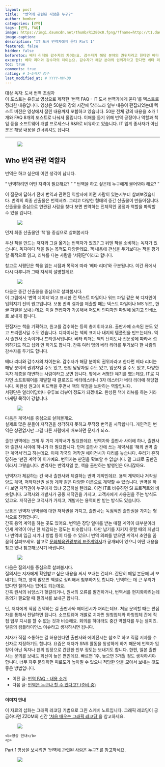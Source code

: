 ```yaml
---
layout: post
title:  "번역에 관련된 사람은 누구?"
author: bomber
categories: [번역]
tags: [번역, FAQ]
image: https://img1.daumcdn.net/thumb/R1280x0.fpng/?fname=http://t1.daumcdn.net/brunch/service/user/96Gy/image/n3umRNj53_ECMSoOy_7D7omNSto.png
image-caption: 
description: "IT 도서 번역자에게 묻다 Part 1"
featured: false
hidden: false
beforetoc: 베타 리더와 감수자의 차이는요. 감수자가 해당 분야의 권위자라고 한다면 베타 리더는 해당 분야의 권위자일 수도 있고, 현업 담당자일 수도 있고, 입문자 일 수도 있고, 다양한 독자 계층을 대변하는 사람이라고 보면 됩니다.
excerpt: 베타 리더와 감수자의 차이는요. 감수자가 해당 분야의 권위자라고 한다면 베타 리더는 해당 분야의 권위자일 수도 있고, 현업 담당자일 수도 있고, 입문자 일 수도 있고, 다양한 독자 계층을 대변하는 사람이라고 보면 됩니다.
toc: true
comments: true
rating: # 1~5까지 점수
last_modified_at: # YYYY-MM-DD
---
```



<div class="note">
<p>
대상 독자: 도서 번역 초심자<br/>
이 포스트는 유튜브 영상으로 제작한 '번역 FAQ - IT 도서 번역가에게 묻다'를 텍스트로 정리한 내용입니다. 영상은 50분의 강의 시간에 맞추느라 일부 내용이 편집되었는데 텍스트 버전은 영상에서 잘린 내용까지 포함하고 있습니다. 50분 전체 강의 내용을 소개 1개와 FAQ 8개의 포스트로 나눠서 올립니다. 
이해를 돕기 위해 번역 공정이나 역할과 책임 등을 소프트웨어 개발 프로세스나 R&R로 비유하고 있습니다. IT 업계 종사자가 아닌 분은 해당 내용을 건너뛰셔도 됩니다.
</p>
</div>

<hr/>



<figure>
<img class="large" src="https://img1.daumcdn.net/thumb/R1280x0.fjpg/?fname=http://t1.daumcdn.net/brunch/service/user/96Gy/image/riE-Lk2HwJGKG3yCN0vp6pnqHlQ.PNG" alter="">
<figcaption class="center"></figcaption>
</figure>

## Who 번역 관련 역할자

번역은 하고 싶은데 이런 생각이 납니다.


<q class="center">
번역하려면 어떤 자격이 필요해요?
</q>
<q class="center">
번역을 하고 싶은데 누구에게 물어봐야 해요?
</q>


이 질문에 답하기 전에 번역과 관련된 역할자에 어떤 사람이 있는지부터 살펴보겠습니다. 번역의 최종 산출물은 번역서죠. 그리고 다양한 형태의 중간 산출물이 만들어집니다. 산출물을 중심으로 연관된 사람을 찾다 보면 번역하는 전체적인 공정과 역할을 파악할 수 있을 겁니다.

<figure>
<img class="large" src="https://img1.daumcdn.net/thumb/R1280x0.fjpg/?fname=http://t1.daumcdn.net/brunch/service/user/96Gy/image/PKDW29IFn7B2NquYeVvF2x7tn_E.PNG" alter="">
<figcaption class="center"></figcaption>
</figure>
먼저 최종 산출물인 ‘책’을 중심으로 살펴봅시다

우선 책을 만드는 저자와 그걸 옮기는 번역자가 있죠? 그 뒤엔 책을 소비하는 독자가 있습니다. 독자마다 책을 읽는 목적도 다양한데요. 책 내용에 관심을 두기보다는 책을 평가할 목적으로 읽고, 리뷰를 다는 사람을 ‘서평단’이라고 합니다. 

참고로 서평단은 책을 읽는 시점과 목적에 따라 ‘베타 리더’와 구분됩니다. 이건 뒤에서 다시 다루니까 그때 자세히 설명할게요.

<figure>
<img class="large" src="https://img1.daumcdn.net/thumb/R1280x0.fjpg/?fname=http://t1.daumcdn.net/brunch/service/user/96Gy/image/GSZa3_397icWUO6Lj0M3RXRnce4.PNG" alter="">
<figcaption class="center"></figcaption>
</figure>

다음은 중간 산출물을 중심으로 살펴봅시다.<br/>
이 그림에서 ‘번역 데이터’라고 표시한 건 텍스트 파일이나 워드 파일 같은 북 디자인이 입혀지기 전의 원고입니다. 보통 번역 결과를 제출할 때는 텍스트 파일이나 MS 워드, 한글 파일을 보내는데요. 이걸 편집자가 가공해서 어도비 인디자인 파일에 옮기고 인쇄소로 보내게 됩니다.
<br/>


편집자는 책을 기획하고, 원고를 검수하는 등의 총지휘자고요. 출판사에 소속된 분도 있고 프리랜서일 수도 있습니다. 디자이너는 책의 표지나 내지의 템플릿을 만드는데요. 역시 출판사 소속이거나 프리랜서입니다.
베타 리더는 책의 난이도나 전문성에 따라서 섭외하기도 하고 섭외 안 하기도 합니다. 간혹 여러 명의 베타 리더를 두기보다 한 사람의 감수자를 두기도 합니다.
<br/>

베타 리더와 감수자의 차이는요. 감수자가 해당 분야의 권위자라고 한다면 베타 리더는 해당 분야의 권위자일 수도 있고, 현업 담당자일 수도 있고, 입문자 일 수도 있고, 다양한 독자 계층을 대변하는 사람이라고 보면 됩니다. 앞에서 서평단 얘기를 했는데요. IT로 치자면 소프트웨어를 개발할 때 클로즈드 베타테스터나 3자 테스터가 베타 리더에 해당합니다. 미완성 원고에 피드백을 주면서 책의 약점을 보완하는 역할입니다. 
<br/>
서평단은 얼리어답터나 유튜브 리뷰어 정도가 되겠네요. 완성된 책에 리뷰를 하는 거라 마케팅 목적이 강합니다.

<figure>
<img class="large" src="https://img1.daumcdn.net/thumb/R1280x0.fjpg/?fname=http://t1.daumcdn.net/brunch/service/user/96Gy/image/RcCdc3CWdLHQUcG6npfup4H1dWA.PNG" alter="">
<figcaption class="center"></figcaption>
</figure>

다음은 계약서를 중심으로 살펴볼게요.<br/>
실제로 많은 분들이 저작권을 생각하지 못하고 무작정 번역을 시작합니다. 개인적인 번역은 상관없지만 그걸 다른 사람에게 배포하면 문제가 되죠.
<br/>

출판 번역에는 크게 두 가지 계약서가 필요한데요. 번역자와 출판사 사이에 하나, 출판사와 출판사 사이에 하나가 더 필요합니다. 먼저 출판사 간에 쓰는 계약서를 ‘해외 번역 출판 계약서’라고 하는데요. 이때 각국의 저작권 에이전시가 다리를 놓습니다. 우리가 흔히 말하는 ‘판권 계약’이 이거예요. 번역자는 판권을 확보할 수 없습니다. 말 그대로 출판권이라서 그렇습니다. 번역자는 번역자일 뿐, 책을 출판하는 발행인은 아니잖아요.
<br/>

번역자가 체감하는 건 국내 출판사와 체결하는 번역 계약인데요. 용역 계약이나 저작권 양도 계약, 저작재산권 설정 계약 같은 다양한 이름으로 계약할 수 있습니다. 번역을 하다 보면 저작권이 누구에게 있냐 궁금하실 텐데요. 이건 IT로 비유하면 SI 프로젝트와 비슷합니다. 고객사와 개발사가 공동 저작권을 가지고, 고객사에게 사용권을 주는 방식도 있고요. 저작권은 고객사가 가지고, 개발사는 용역비만 받는 방식도 있습니다.
<br/>

보통은 번역자 번역물에 대한 저작권을 가지고, 출판사는 독점적인 출판권을 가지는 형식으로 진행합니다.<br/>
간혹 용역 계약을 하는 곳도 있어요. 번역은 장당 얼마를 받는 매절 계약이 대부분이라 인세 계약이 아닌 한 체감되는 정도는 비슷합니다. 다만 납기를 지키지 못할 때의 페널티나 번역비 입금 시기나 방법 등이 다를 수 있으니 번역 의뢰를 받으면 계약서 초안을 꼼꼼히 살펴보세요. 참고로 <a href="https://bit.ly/3w4spKy" target="_blank">문화체육관광부의 표준계약서</a>가 공개되어 있으니 어떤 내용을 참고 있나 참고해보시기 바랍니다.
<br/>

<figure>
<img class="large" src="https://img1.daumcdn.net/thumb/R1280x0.fjpg/?fname=http://t1.daumcdn.net/brunch/service/user/96Gy/image/jroxYjCDSWdVd7YJxUEpuUwQKMw.PNG" alter="">
<figcaption class="center"></figcaption>
</figure>

다음은 질의서를 중심으로 살펴봅시다.<br/>
질의서는 저자에게 확인받고 싶은 내용을 써서 보내는 건데요. 간단히 메일 본문에 써 보내기도 하고, 
양이 많으면 엑셀로 정리해서 첨부하기도 합니다. 번역하는 데 큰 무리가 없다면 질의서는 없어도 되는데요.<br/>
간혹 원서의 뉘앙스가 헛갈리거나, 원서의 오류를 발견하거나, 번역서를 현지화하려는데 동의가 필요할 때 질의서를 보내곤 합니다.
<br/>

단, 저자에게 직접 컨택하는 걸 출판사와 에이전시가 꺼리는데요. 처음 문의할 때는 편집자를 통해서 전달하면 됩니다. 소프트웨어 개발로 치자면 원청업체와 하청업체 간에 직접 업무 지시를 할 수 없는 것과 비슷해요. 회의를 하더라도 중간 역할자를 두는 셈이죠. 일종의 컴플라이언스 이슈라고 생각하시면 됩니다.
<br/>

저자가 직접 소통하는 걸 허용한다면 출판사와 에이전시는 참조로 하고 직접 저자를 수신자로 지정하기도 합니다. 요즘은 저자가 SNS 활동을 왕성하게 하기 때문에 번역자 입장이 아닌 독자나 팬의 입장으로 간단한 안부 정도는 보내기도 합니다. 한편, 일본 출판사는 문의를 보내도 회신이 늦은 편인데요. 빠르면 1주, 늦으면 3개월 정도 생각하셔야 합니다. 너무 자주 문의하면 피로도가 높아질 수 있으니 적당한 양을 모아서 보내는 것도 좋은 방법입니다.
<br/>


<ul>
<li>
이전 글: <a href="{{ site.baseurl }}/faq-0-what" target="_blank">번역 FAQ - 내용 소개</a>
</li>
<li>
다음 글: <a href="{{ site.baseurl }}/faq-02-who" target="_blank">번역은 누구나 할 수 있다고? (준비 중)</a>
</li>
</ul>

<hr/>

<div class="note">
    <b>이미지 안내</b>
    <p>
    이 자료의 삽화는 그래픽 레코딩 기법으로 그린 스케치 노트입니다. 그래픽 레코딩이 궁금하다면 ZZOM의 신간 <a href="http://aladin.kr/p/G4zvf" target="_blank">'처음 배우는 그래픽 레코딩'</a>을 참고하세요.
    </p>
    <figure>
    <img class="large" src="https://img1.daumcdn.net/thumb/R1280x0.fpng/?fname=http://t1.daumcdn.net/brunch/service/user/96Gy/image/qqqnmhAWZxfuZ8twG-cVZh5PVkE.png" alter="">
    </figure>

    <b>영상 안내</b>
    <p>
 Part 1 영상을 보시려면 <a href="https://youtu.be/M2c3l69d6Co" target="_blank">'번역에 관련된 사람은 누구?'</a>를 참고하세요.
    </p>
    <figure>
    <img class="large" src="https://img1.daumcdn.net/thumb/R1280x0/?fname=http://t1.daumcdn.net/brunch/service/user/96Gy/image/0Sg80uwdKwm2IPiTiT-1WDR7b_M.png" alter="">
    </figure>
</div>